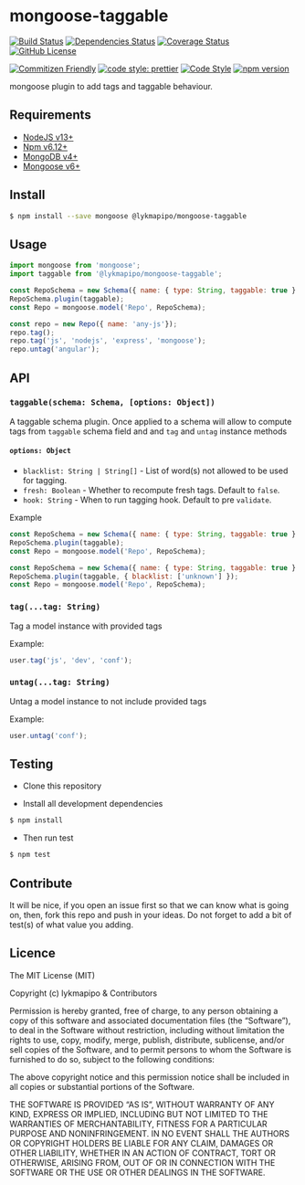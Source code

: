 # mongoose-taggable

[![Build Status](https://app.travis-ci.com/lykmapipo/mongoose-taggable.svg?branch=master)](https://app.travis-ci.com/lykmapipo/mongoose-taggable)
[![Dependencies Status](https://david-dm.org/lykmapipo/mongoose-taggable.svg)](https://david-dm.org/lykmapipo/mongoose-taggable)
[![Coverage Status](https://coveralls.io/repos/github/lykmapipo/mongoose-taggable/badge.svg?branch=master)](https://coveralls.io/github/lykmapipo/mongoose-taggable?branch=master)
[![GitHub License](https://img.shields.io/github/license/lykmapipo/mongoose-taggable)](https://github.com/lykmapipo/mongoose-taggable/blob/develop/LICENSE)

[![Commitizen Friendly](https://img.shields.io/badge/commitizen-friendly-brightgreen.svg)](http://commitizen.github.io/cz-cli/)
[![code style: prettier](https://img.shields.io/badge/code_style-prettier-ff69b4.svg)](https://github.com/prettier/prettier)
[![Code Style](https://badgen.net/badge/code%20style/airbnb/ff5a5f?icon=airbnb)](https://github.com/airbnb/javascript)
[![npm version](https://img.shields.io/npm/v/@lykmapipo/mongoose-taggable)](https://www.npmjs.com/package/@lykmapipo/mongoose-taggable)

mongoose plugin to add tags and taggable behaviour. 

## Requirements

- [NodeJS v13+](https://nodejs.org)
- [Npm v6.12+](https://www.npmjs.com/)
- [MongoDB v4+](https://www.mongodb.com/)
- [Mongoose v6+](https://github.com/Automattic/mongoose)

## Install
```sh
$ npm install --save mongoose @lykmapipo/mongoose-taggable
```

## Usage

```javascript
import mongoose from 'mongoose';
import taggable from '@lykmapipo/mongoose-taggable';

const RepoSchema = new Schema({ name: { type: String, taggable: true } });
RepoSchema.plugin(taggable);
const Repo = mongoose.model('Repo', RepoSchema);

const repo = new Repo({ name: 'any-js'});
repo.tag();
repo.tag('js', 'nodejs', 'express', 'mongoose');
repo.untag('angular');
```

## API

### `taggable(schema: Schema, [options: Object])`
A taggable schema plugin. Once applied to a schema will allow to compute tags from `taggable` schema field and and `tag` and `untag` instance methods

#### `options: Object`
- `blacklist: String | String[]` - List of word(s) not allowed to be used for tagging.
- `fresh: Boolean` - Whether to recompute fresh tags. Default to `false`.
- `hook: String` - When to run tagging hook. Default to pre `validate`.

Example
```js
const RepoSchema = new Schema({ name: { type: String, taggable: true } });
RepoSchema.plugin(taggable);
const Repo = mongoose.model('Repo', RepoSchema);

const RepoSchema = new Schema({ name: { type: String, taggable: true } });
RepoSchema.plugin(taggable, { blacklist: ['unknown'] });
const Repo = mongoose.model('Repo', RepoSchema);
```


### `tag(...tag: String)`
Tag a model instance with provided tags

Example:
```js
user.tag('js', 'dev', 'conf');
```

### `untag(...tag: String)`
Untag a model instance to not include provided tags

Example:
```js
user.untag('conf');
```

## Testing
* Clone this repository

* Install all development dependencies
```sh
$ npm install
```
* Then run test
```sh
$ npm test
```

## Contribute
It will be nice, if you open an issue first so that we can know what is going on, then, fork this repo and push in your ideas. Do not forget to add a bit of test(s) of what value you adding.

## Licence
The MIT License (MIT)

Copyright (c) lykmapipo & Contributors

Permission is hereby granted, free of charge, to any person obtaining a copy of this software and associated documentation files (the “Software”), to deal in the Software without restriction, including without limitation the rights to use, copy, modify, merge, publish, distribute, sublicense, and/or sell copies of the Software, and to permit persons to whom the Software is furnished to do so, subject to the following conditions:

The above copyright notice and this permission notice shall be included in all copies or substantial portions of the Software.

THE SOFTWARE IS PROVIDED “AS IS”, WITHOUT WARRANTY OF ANY KIND, EXPRESS OR IMPLIED, INCLUDING BUT NOT LIMITED TO THE WARRANTIES OF MERCHANTABILITY, FITNESS FOR A PARTICULAR PURPOSE AND NONINFRINGEMENT. IN NO EVENT SHALL THE AUTHORS OR COPYRIGHT HOLDERS BE LIABLE FOR ANY CLAIM, DAMAGES OR OTHER LIABILITY, WHETHER IN AN ACTION OF CONTRACT, TORT OR OTHERWISE, ARISING FROM, OUT OF OR IN CONNECTION WITH THE SOFTWARE OR THE USE OR OTHER DEALINGS IN THE SOFTWARE. 
